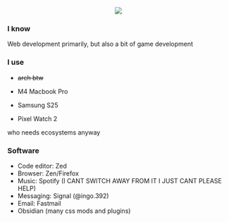 <p align="center">
    <img src="https://skillicons.dev/icons?i=nextjs,react,svelte,typescript,godot,python,git,docker,vim,figma,obsidian" />

</p>

### I know
Web development primarily, but also a bit of game development

### I use
* ~~arch btw~~


* M4 Macbook Pro
* Samsung S25
* Pixel Watch 2

who needs ecosystems anyway
### Software
* Code editor: Zed
* Browser: Zen/Firefox
* Music: Spotify (I CANT SWITCH AWAY FROM IT I JUST CANT PLEASE HELP)
* Messaging: Signal (@ingo.392)
* Email: Fastmail
* Obsidian (many css mods and plugins)
